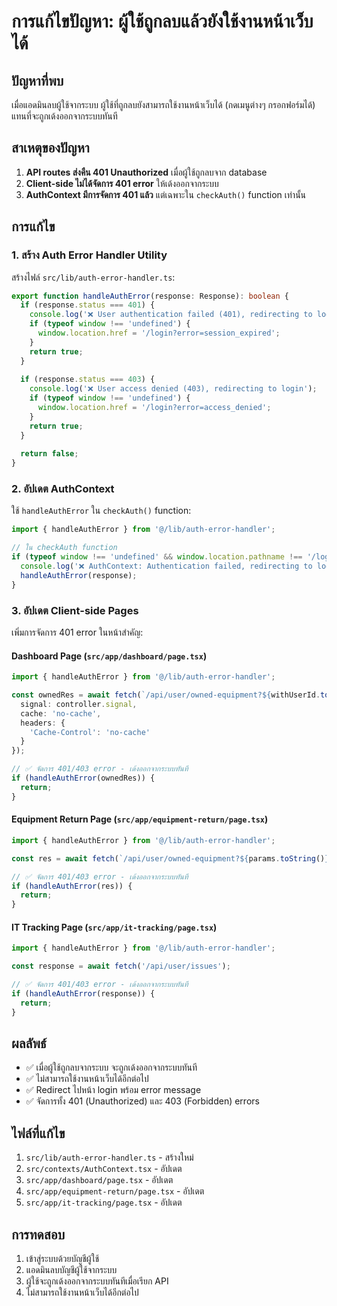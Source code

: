 # การแก้ไขปัญหา: ผู้ใช้ถูกลบแล้วยังใช้งานหน้าเว็บได้

## ปัญหาที่พบ
เมื่อแอดมินลบผู้ใช้จากระบบ ผู้ใช้ที่ถูกลบยังสามารถใช้งานหน้าเว็บได้ (กดเมนูต่างๆ กรอกฟอร์มได้) แทนที่จะถูกเด้งออกจากระบบทันที

## สาเหตุของปัญหา
1. **API routes ส่งคืน 401 Unauthorized** เมื่อผู้ใช้ถูกลบจาก database
2. **Client-side ไม่ได้จัดการ 401 error** ให้เด้งออกจากระบบ
3. **AuthContext มีการจัดการ 401 แล้ว** แต่เฉพาะใน `checkAuth()` function เท่านั้น

## การแก้ไข

### 1. สร้าง Auth Error Handler Utility
สร้างไฟล์ `src/lib/auth-error-handler.ts`:
```typescript
export function handleAuthError(response: Response): boolean {
  if (response.status === 401) {
    console.log('❌ User authentication failed (401), redirecting to login');
    if (typeof window !== 'undefined') {
      window.location.href = '/login?error=session_expired';
    }
    return true;
  }
  
  if (response.status === 403) {
    console.log('❌ User access denied (403), redirecting to login');
    if (typeof window !== 'undefined') {
      window.location.href = '/login?error=access_denied';
    }
    return true;
  }
  
  return false;
}
```

### 2. อัปเดต AuthContext
ใช้ `handleAuthError` ใน `checkAuth()` function:
```typescript
import { handleAuthError } from '@/lib/auth-error-handler';

// ใน checkAuth function
if (typeof window !== 'undefined' && window.location.pathname !== '/login') {
  console.log('❌ AuthContext: Authentication failed, redirecting to login');
  handleAuthError(response);
}
```

### 3. อัปเดต Client-side Pages
เพิ่มการจัดการ 401 error ในหน้าสำคัญ:

#### Dashboard Page (`src/app/dashboard/page.tsx`)
```typescript
import { handleAuthError } from '@/lib/auth-error-handler';

const ownedRes = await fetch(`/api/user/owned-equipment?${withUserId.toString()}`, {
  signal: controller.signal,
  cache: 'no-cache',
  headers: {
    'Cache-Control': 'no-cache'
  }
});

// ✅ จัดการ 401/403 error - เด้งออกจากระบบทันที
if (handleAuthError(ownedRes)) {
  return;
}
```

#### Equipment Return Page (`src/app/equipment-return/page.tsx`)
```typescript
import { handleAuthError } from '@/lib/auth-error-handler';

const res = await fetch(`/api/user/owned-equipment?${params.toString()}`);

// ✅ จัดการ 401/403 error - เด้งออกจากระบบทันที
if (handleAuthError(res)) {
  return;
}
```

#### IT Tracking Page (`src/app/it-tracking/page.tsx`)
```typescript
import { handleAuthError } from '@/lib/auth-error-handler';

const response = await fetch('/api/user/issues');

// ✅ จัดการ 401/403 error - เด้งออกจากระบบทันที
if (handleAuthError(response)) {
  return;
}
```

## ผลลัพธ์
- ✅ เมื่อผู้ใช้ถูกลบจากระบบ จะถูกเด้งออกจากระบบทันที
- ✅ ไม่สามารถใช้งานหน้าเว็บได้อีกต่อไป
- ✅ Redirect ไปหน้า login พร้อม error message
- ✅ จัดการทั้ง 401 (Unauthorized) และ 403 (Forbidden) errors

## ไฟล์ที่แก้ไข
1. `src/lib/auth-error-handler.ts` - สร้างใหม่
2. `src/contexts/AuthContext.tsx` - อัปเดต
3. `src/app/dashboard/page.tsx` - อัปเดต
4. `src/app/equipment-return/page.tsx` - อัปเดต
5. `src/app/it-tracking/page.tsx` - อัปเดต

## การทดสอบ
1. เข้าสู่ระบบด้วยบัญชีผู้ใช้
2. แอดมินลบบัญชีผู้ใช้จากระบบ
3. ผู้ใช้จะถูกเด้งออกจากระบบทันทีเมื่อเรียก API
4. ไม่สามารถใช้งานหน้าเว็บได้อีกต่อไป

